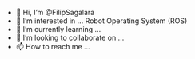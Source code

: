 - 👋 Hi, I’m @FilipSagalara
- 👀 I’m interested in ... Robot Operating System (ROS)
- 🌱 I’m currently learning ... 
- 💞️ I’m looking to collaborate on ...
- 📫 How to reach me ...

<!---
FilipSagalara/FilipSagalara is a ✨ special ✨ repository because its `README.md` (this file) appears on your GitHub profile.
You can click the Preview link to take a look at your changes.
--->

